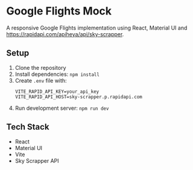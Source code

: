 # Google Flights Mock 

A responsive Google Flights implementation using React, Material UI and https://rapidapi.com/apiheya/api/sky-scrapper. 

## Setup
1. Clone the repository
2. Install dependencies: `npm install`
3. Create `.env` file with:
   ```
   VITE_RAPID_API_KEY=your_api_key
   VITE_RAPID_API_HOST=sky-scrapper.p.rapidapi.com
   ```
4. Run development server: `npm run dev`

## Tech Stack
- React
- Material UI
- Vite
- Sky Scrapper API